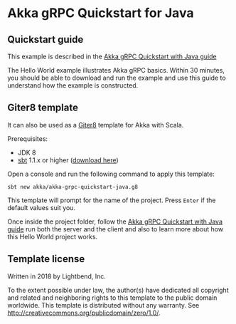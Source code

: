 # Akka gRPC Quickstart for Java 

## Quickstart guide

This example is described in the [Akka gRPC Quickstart with Java guide](https://developer.lightbend.com/guides/akka-grpc-quickstart-java/)

The Hello World example illustrates Akka gRPC basics. Within 30 minutes, you should be able to download and run the example and use this guide to understand how the example is constructed.

## Giter8 template

It can also be used as a [Giter8][g8] template for Akka with Scala.

Prerequisites:
- JDK 8
- [sbt][sbt] 1.1.x or higher ([download here][sbt_download])

Open a console and run the following command to apply this template:
 ```
sbt new akka/akka-grpc-quickstart-java.g8
 ```

This template will prompt for the name of the project. Press `Enter` if the default values suit you.

Once inside the project folder, follow the [Akka gRPC Quickstart with Java guide](https://developer.lightbend.com/guides/akka-grpc-quickstart-java/) run both the server and the client and also to learn more about how this Hello World project works.


## Template license

Written in 2018 by Lightbend, Inc.

To the extent possible under law, the author(s) have dedicated all copyright and related
and neighboring rights to this template to the public domain worldwide.
This template is distributed without any warranty. See <http://creativecommons.org/publicdomain/zero/1.0/>.

[g8]: http://www.foundweekends.org/giter8/
[sbt]: http://www.scala-sbt.org/
[sbt_download]: http://www.scala-sbt.org/download.html

